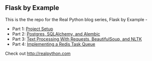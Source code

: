 ## Flask by Example

This is the the repo for the Real Python blog series, Flask by Example -

- Part 1: [Project Setup](https://realpython.com/blog/python/flask-by-example-part-1-project-setup/)
- Part 2: [Postgres, SQLAlchemy, and Alembic](https://realpython.com/blog/python/flask-by-example-part-2-postgres-sqlalchemy-and-alembic/)
- Part 3: [Text Processing With Requests, BeautifulSoup, and NLTK](https://realpython.com/blog/python/flask-by-example-part-3-text-processing-with-requests-beautifulsoup-nltk/)
- Part 4: [Implementing a Redis Task Queue](https://realpython.com/blog/python/flask-by-example-implementing-a-redis-task-queue/)

Check out http://realpython.com
